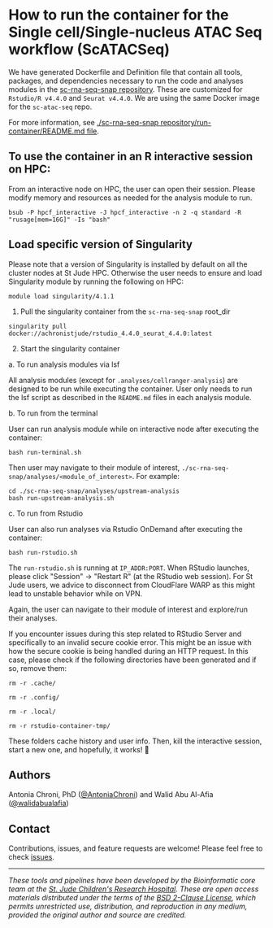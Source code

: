 # How to run the container for the Single cell/Single-nucleus ATAC Seq workflow (ScATACSeq)

We have generated Dockerfile and Definition file that contain all tools, packages, and dependencies necessary to run the code and analyses modules in the [sc-rna-seq-snap repository](https://github.com/stjude-dnb-binfcore/sc-rna-seq-snap). These are customized for `Rstudio/R v4.4.0` and `Seurat v4.4.0`. We are using the same Docker image for the `sc-atac-seq` repo. 

For more information, see [./sc-rna-seq-snap repository/run-container/README.md file](https://github.com/stjude-dnb-binfcore/sc-rna-seq-snap/blob/main/run-container/README.md).


## To use the container in an R interactive session on HPC:

From an interactive node on HPC, the user can open their session. Please modify memory and resources as needed for the analysis module to run.
```
bsub -P hpcf_interactive -J hpcf_interactive -n 2 -q standard -R "rusage[mem=16G]" -Is "bash"
```

## Load specific version of Singularity

Please note that a version of Singularity is installed by default on all the cluster nodes at St Jude HPC. 
Otherwise the user needs to ensure and load Singularity module by running the following on HPC:
```
module load singularity/4.1.1
```


1. Pull the singularity container from the `sc-rna-seq-snap` root_dir
```
singularity pull docker://achronistjude/rstudio_4.4.0_seurat_4.4.0:latest
```


2. Start the singularity container

a. To run analysis modules via lsf

All analysis modules (except for `.analyses/cellranger-analysis`) are designed to be run while executing the container. User only needs to run the lsf script as described in the `README.md` files in each analysis module.


b. To run from the terminal

User can run analysis module while on interactive node after executing the container:

```
bash run-terminal.sh
```

Then user may navigate to their module of interest, `./sc-rna-seq-snap/analyses/<module_of_interest>`. For example:
```
cd ./sc-rna-seq-snap/analyses/upstream-analysis
bash run-upstream-analysis.sh
```


c. To run from Rstudio

User can also run analyses via Rstudio OnDemand after executing the container:

```
bash run-rstudio.sh
```

The `run-rstudio.sh` is running at `IP_ADDR:PORT`. When RStudio launches, please click "Session" -> "Restart R" (at the RStudio web session). For St Jude users, we advice to disconnect from CloudFlare WARP as this might lead to unstable behavior while on VPN.

Again, the user can navigate to their module of interest and explore/run their analyses.


If you encounter issues during this step related to RStudio Server and specifically to an invalid secure cookie error. This might be an issue with how the secure cookie is being handled during an HTTP request. In this case, please check if the following directories have been generated and if so, remove them:
```
rm -r .cache/
```
```
rm -r .config/
```
```
rm -r .local/
```
```
rm -r rstudio-container-tmp/
```

These folders cache history and user info. Then, kill the interactive session, start a new one, and hopefully, it works! 🎉



## Authors

Antonia Chroni, PhD ([@AntoniaChroni](https://github.com/AntoniaChroni)) and 
Walid Abu Al-Afia ([@walidabualafia](https://github.com/walidabualafia))


## Contact

Contributions, issues, and feature requests are welcome! Please feel free to check [issues](https://github.com/stjude-dnb-binfcore/sc-rna-seq-snap/issues).

---

*These tools and pipelines have been developed by the Bioinformatic core team at the [St. Jude Children's Research Hospital](https://www.stjude.org/). These are open access materials distributed under the terms of the [BSD 2-Clause License](https://opensource.org/license/bsd-2-clause), which permits unrestricted use, distribution, and reproduction in any medium, provided the original author and source are credited.*

